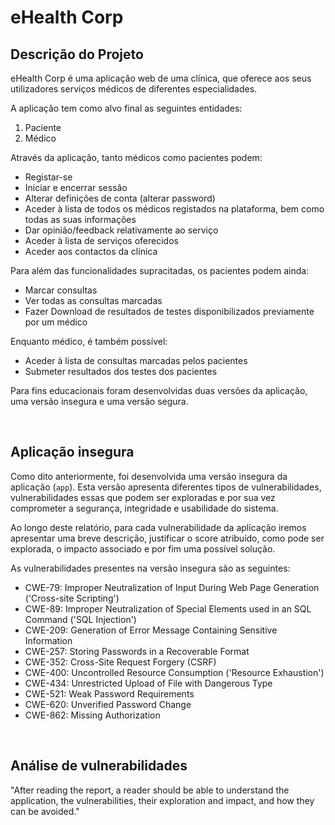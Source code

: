 # eHealth Corp

## Descrição do Projeto
eHealth Corp é uma aplicação web de uma clínica, que oferece aos seus utilizadores serviços médicos de diferentes especialidades.

A aplicação tem como alvo final as seguintes entidades:
1. Paciente
2. Médico

Através da aplicação, tanto médicos como pacientes podem:
- Registar-se
- Iniciar e encerrar sessão
- Alterar definições de conta (alterar password)
- Aceder à lista de todos os médicos registados na plataforma, bem como todas as suas informações
- Dar opinião/feedback relativamente ao serviço
- Aceder à lista de serviços oferecidos
- Aceder aos contactos da clínica


Para além das funcionalidades supracitadas, os pacientes podem ainda:
- Marcar consultas
- Ver todas as consultas marcadas
- Fazer Download de resultados de testes disponibilizados previamente por um médico


Enquanto médico, é também possível:
- Aceder à lista de consultas marcadas pelos pacientes
- Submeter resultados dos testes dos pacientes

Para fins educacionais foram desenvolvidas duas versões da aplicação, uma versão insegura e uma versão segura.

<br />

## Aplicação insegura

Como dito anteriormente, foi desenvolvida uma versão insegura da aplicação (<code>app</code>). Esta versão apresenta diferentes tipos de vulnerabilidades, vulnerabilidades essas que podem ser exploradas e por sua vez comprometer a segurança, integridade e usabilidade do sistema.

Ao longo deste relatório, para cada vulnerabilidade da aplicação iremos apresentar uma breve descrição, justificar o score atribuído, como pode ser explorada, o impacto associado e por fim uma possível solução.

As vulnerabilidades presentes na versão insegura são as seguintes:

- CWE-79: Improper Neutralization of Input During Web Page Generation ('Cross-site Scripting')
- CWE-89: Improper Neutralization of Special Elements used in an SQL Command ('SQL Injection')
- CWE-209: Generation of Error Message Containing Sensitive Information
- CWE-257: Storing Passwords in a Recoverable Format
- CWE-352: Cross-Site Request Forgery (CSRF)
- CWE-400: Uncontrolled Resource Consumption ('Resource Exhaustion')
- CWE-434: Unrestricted Upload of File with Dangerous Type
- CWE-521: Weak Password Requirements
- CWE-620: Unverified Password Change
- CWE-862: Missing Authorization

<br />

## Análise de vulnerabilidades




"After reading the report, a reader should be able to understand the application, the vulnerabilities, their exploration and impact, and how they can be avoided."
